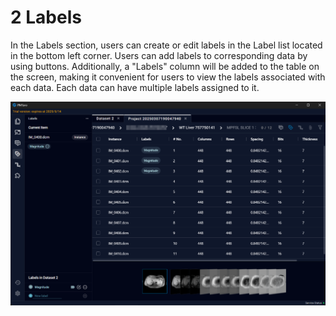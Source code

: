 # 2 Labels

In the Labels section, users can create or edit labels in the Label list located in the bottom left corner. Users can add labels to corresponding data by using buttons. Additionally, a "Labels" column will be added to the table on the screen, making it convenient for users to view the labels associated with each data. Each data can have multiple labels assigned to it.

![Image](img/image_31.png)

